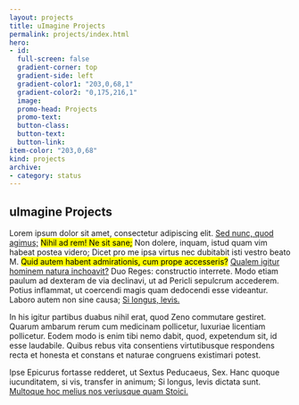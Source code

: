 ```yaml
---
layout: projects
title: uImagine Projects
permalink: projects/index.html
hero:
- id:
  full-screen: false
  gradient-corner: top
  gradient-side: left
  gradient-color1: "203,0,68,1"
  gradient-color2: "0,175,216,1"
  image:
  promo-head: Projects
  promo-text:
  button-class:
  button-text:
  button-link:
item-color: "203,0,68"  
kind: projects
archive:
- category: status
---
```


## uImagine Projects


<p>Lorem ipsum dolor sit amet, consectetur adipiscing elit. <a href="http://loripsum.net/" target="_blank">Sed nunc, quod agimus;</a> <mark>Nihil ad rem! Ne sit sane;</mark> Non dolere, inquam, istud quam vim habeat postea videro; Dicet pro me ipsa virtus nec dubitabit isti vestro beato M. <mark>Quid autem habent admirationis, cum prope accesseris?</mark> <a href="http://loripsum.net/" target="_blank">Qualem igitur hominem natura inchoavit?</a> Duo Reges: constructio interrete. Modo etiam paulum ad dexteram de via declinavi, ut ad Pericli sepulcrum accederem. Potius inflammat, ut coercendi magis quam dedocendi esse videantur. Laboro autem non sine causa; <a href="http://loripsum.net/" target="_blank">Si longus, levis.</a> </p>

<p>In his igitur partibus duabus nihil erat, quod Zeno commutare gestiret. Quarum ambarum rerum cum medicinam pollicetur, luxuriae licentiam pollicetur. Eodem modo is enim tibi nemo dabit, quod, expetendum sit, id esse laudabile. Quibus rebus vita consentiens virtutibusque respondens recta et honesta et constans et naturae congruens existimari potest. </p>

<p>Ipse Epicurus fortasse redderet, ut Sextus Peducaeus, Sex. Hanc quoque iucunditatem, si vis, transfer in animum; Si longus, levis dictata sunt. <a href="http://loripsum.net/" target="_blank">Multoque hoc melius nos veriusque quam Stoici.</a> </p>
